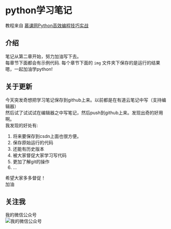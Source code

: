 # python学习笔记
教程来自 [慕课网Python高效编程技巧实战](https://coding.imooc.com/class/62.html)

## 介绍
笔记从第二章开始，努力加油写下去。  
每章节下面都会有示例代码. 
每个章节下面的 `img` 文件夹下保存的是运行的结果  
嗯，一起加油学python!

## 关于更新
今天突发奇想把学习笔记保存到github上来。以前都是在有道云笔记中写（支持编辑器）  
然后试了试试试在编辑器之中写笔记，然后push到github上来。发现出奇的好用啊。  
我发现的好处有:
1. 将来要保存到csdn上面也很方便。
2. 保存原始运行的代码
3. 还能有历史版本
4. 被大家督促大家学习写代码
5. 更加了解git的操作
6. ...
  
希望大家多多督促！  
加油

## 关注我
我的微信公众号  
![我的微信公众号](http://www.liuyinxin.com:3001/img/qrcode.jpg)



